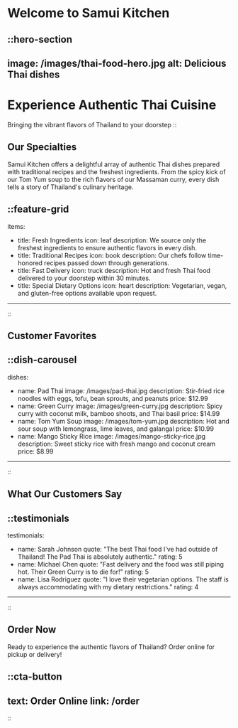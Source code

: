 # Welcome to Samui Kitchen

::hero-section
---
image: /images/thai-food-hero.jpg
alt: Delicious Thai dishes
---
# Experience Authentic Thai Cuisine
Bringing the vibrant flavors of Thailand to your doorstep
::

## Our Specialties

Samui Kitchen offers a delightful array of authentic Thai dishes prepared with traditional recipes and the freshest ingredients. From the spicy kick of our Tom Yum soup to the rich flavors of our Massaman curry, every dish tells a story of Thailand's culinary heritage.

::feature-grid
---
items:
  - title: Fresh Ingredients
    icon: leaf
    description: We source only the freshest ingredients to ensure authentic flavors in every dish.
  - title: Traditional Recipes
    icon: book
    description: Our chefs follow time-honored recipes passed down through generations.
  - title: Fast Delivery
    icon: truck
    description: Hot and fresh Thai food delivered to your doorstep within 30 minutes.
  - title: Special Dietary Options
    icon: heart
    description: Vegetarian, vegan, and gluten-free options available upon request.
---
::

## Customer Favorites

::dish-carousel
---
dishes:
  - name: Pad Thai
    image: /images/pad-thai.jpg
    description: Stir-fried rice noodles with eggs, tofu, bean sprouts, and peanuts
    price: $12.99
  - name: Green Curry
    image: /images/green-curry.jpg
    description: Spicy curry with coconut milk, bamboo shoots, and Thai basil
    price: $14.99
  - name: Tom Yum Soup
    image: /images/tom-yum.jpg
    description: Hot and sour soup with lemongrass, lime leaves, and galangal
    price: $10.99
  - name: Mango Sticky Rice
    image: /images/mango-sticky-rice.jpg
    description: Sweet sticky rice with fresh mango and coconut cream
    price: $8.99
---
::

## What Our Customers Say

::testimonials
---
testimonials:
  - name: Sarah Johnson
    quote: "The best Thai food I've had outside of Thailand! The Pad Thai is absolutely authentic."
    rating: 5
  - name: Michael Chen
    quote: "Fast delivery and the food was still piping hot. Their Green Curry is to die for!"
    rating: 5
  - name: Lisa Rodriguez
    quote: "I love their vegetarian options. The staff is always accommodating with my dietary restrictions."
    rating: 4
---
::

## Order Now

Ready to experience the authentic flavors of Thailand? Order online for pickup or delivery!

::cta-button
---
text: Order Online
link: /order
---
:: 